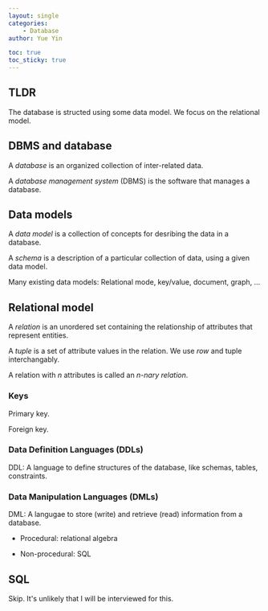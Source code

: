 ```yaml
---
layout: single
categories: 
    - Database
author: Yue Yin

toc: true
toc_sticky: true
---
```


## TLDR

The database is structed using some data model. We focus on the relational model.

## DBMS and database

A *database* is an organized collection of inter-related data.

A *database management system* (DBMS) is the software that manages a database.

## Data models

A *data model* is a collection of concepts for desribing the data in a database.

A *schema* is a description of a particular collection of data, using a given data model.

Many existing data models: Relational mode, key/value, document, graph, ...

## Relational model

A *relation* is an unordered set containing the relationship of attributes that represent entities.

A *tuple* is a set of attribute values in the relation. We use *row* and tuple interchangably.

A relation with *n* attributes is called an *n-nary relation*. 

### Keys

Primary key. 

Foreign key.

### Data Definition Languages (DDLs)

DDL: A language to define structures of the database, like schemas, tables, constraints.


### Data Manipulation Languages (DMLs)

DML: A langugae to store (write) and retrieve (read) information from a database. 

- Procedural: relational algebra

- Non-procedural: SQL



## SQL

Skip. It's unlikely that I will be interviewed for this.